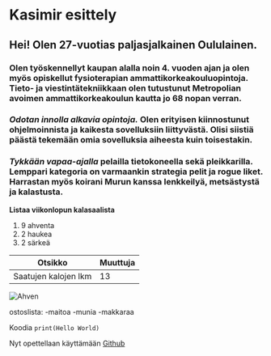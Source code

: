 # Kasimir esittely

## Hei! Olen 27-vuotias paljasjalkainen Oululainen.

### **Olen työskennellyt** kaupan alalla noin 4. vuoden ajan ja olen myös opiskellut fysioterapian ammattikorkeakouluopintoja. Tieto- ja viestintätekniikkaan olen tutustunut Metropolian avoimen ammattikorkeakoulun kautta jo 68 nopan verran.

### *Odotan innolla alkavia opintoja.* Olen erityisen kiinnostunut ohjelmoinnista ja kaikesta sovelluksiin liittyvästä. Olisi siistiä päästä tekemään omia sovelluksia aiheesta kuin toisestakin.

### *Tykkään vapaa-ajalla* pelailla tietokoneella sekä pleikkarilla. Lemppari kategoria on varmaankin strategia pelit ja rogue liket. Harrastan myös koirani Murun kanssa lenkkeilyä, metsästystä ja kalastusta. 



**Listaa viikonlopun kalasaalista**
1. 9 ahventa
2. 2 haukea
3. 2 särkeä

| Otsikko | Muuttuja |
-----------|-----------
| Saatujen kalojen lkm | 13 |

![Ahven](https://s3.animalia.bio/animals/photos/full/original/d31491-yellow-perch-perca-flavescens.webp "Ahven")

ostoslista:
-maitoa
-munia
-makkaraa

Koodia ```print(Hello World)```

Nyt opettellaan käyttämään [Github](https://github.com)









